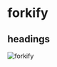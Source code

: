 # forkify

## headings



![forkify](https://user-images.githubusercontent.com/19483811/50932133-b0e18200-1432-11e9-9250-b0291d15a805.png)
